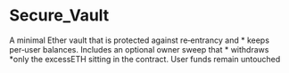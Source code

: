 # Secure_Vault
A minimal Ether vault that is protected against re‑entrancy and  *         keeps per‑user balances. Includes an optional owner sweep that  *         withdraws *only the excessETH sitting in the contract. User funds remain untouched
